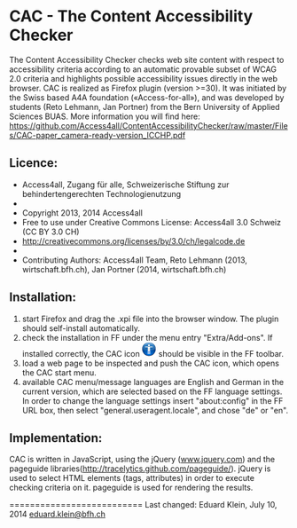 CAC - The Content Accessibility Checker
=======================================

The Content Accessibility Checker 
checks web site content with respect to accessibility criteria according to an automatic provable subset of WCAG 2.0 criteria
and highlights possible accessibility issues directly in the web browser.
CAC is realized as Firefox plugin (version >=30).
It was initiated by the Swiss based A4A foundation («Access-for-all»),
and was developed by students (Reto Lehmann, Jan Portner) from the Bern University of Applied Sciences BUAS.
More information you will find here:
https://github.com/Access4all/ContentAccessibilityChecker/raw/master/Files/CAC-paper_camera-ready-version_ICCHP.pdf

Licence:
--------
 * Access4all, Zugang für alle, Schweizerische Stiftung zur behindertengerechten Technologienutzung
 *
 * Copyright 2013, 2014 Access4all
 * Free to use under Creative Commons License: Access4all 3.0 Schweiz (CC BY 3.0 CH)
 * http://creativecommons.org/licenses/by/3.0/ch/legalcode.de
 *
 * Contributing Authors: Access4all Team, Reto Lehmann (2013, wirtschaft.bfh.ch), Jan Portner (2014, wirtschaft.bfh.ch)

Installation:
-------------
1. start Firefox and drag the .xpi file into the browser window. The plugin should self-install automatically. 
2. check the installation in FF under the menu entry "Extra/Add-ons". 
   If installed correctly, the CAC icon
   ![CAC icon](https://github.com/Access4all/ContentAccessibilityChecker/raw/master/Files/icon.png "CAC icon")
   should be visible in the FF toolbar.
3. load a web page to be inspected and push the CAC icon, which opens the CAC start menu.
4. available CAC menu/message languages are English and German in the current version, which are selected based on the FF language settings.
   In order to change the language settings insert "about:config" in the FF URL box, then select "general.useragent.locale", and chose "de" or "en".

Implementation:
---------------
CAC is written in JavaScript, using the jQuery (www.jquery.com) and the pageguide libraries(http://tracelytics.github.com/pageguide/).
jQuery is used to select HTML elements (tags, attributes) in order to execute checking criteria on it.
pageguide is used for rendering the results.

==========================
Last changed:
Eduard Klein, July 10, 2014
eduard.klein@bfh.ch